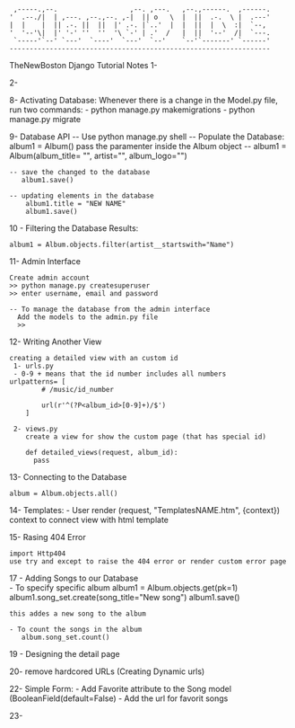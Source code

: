 
     ,-----.,--.                  ,--. ,---.   ,--.,------.  ,------.
    '  .--./|  | ,---. ,--.,--. ,-|  || o   \  |  ||  .-.  \ |  .---'
    |  |    |  || .-. ||  ||  |' .-. |`..'  |  |  ||  |  \  :|  `--, 
    '  '--'\|  |' '-' ''  ''  '\ `-' | .'  /   |  ||  '--'  /|  `---.
     `-----'`--' `---'  `----'  `---'  `--'    `--'`-------' `------'
    ----------------------------------------------------------------- 

TheNewBoston Django Tutorial Notes
1- 

2- 

8- Activating Database:
   Whenever there is a change in the Model.py file, run two commands:
    - python manage.py makemigrations
    - python manage.py migrate

9- Database API
    -- Use python manage.py shell
    -- Populate the Database:
        album1 = Album() pass the paramenter inside the Album object
                -- album1 = Album(album_title= "", artist="", album_logo="")

    -- save the changed to the database
       album1.save()
       
    -- updating elements in the database
        album1.title = "NEW NAME"
        album1.save()
        
10 - Filtering the Database Results:

    album1 = Album.objects.filter(artist__startswith="Name")

11- Admin Interface

    Create admin account
    >> python manage.py createsuperuser 
    >> enter username, email and password
    
    -- To manage the database from the admin interface
      Add the models to the admin.py file
      >> 
      
12- Writing Another View

    creating a detailed view with an custom id
     1- urls.py
     - 0-9 + means that the id number includes all numbers
    urlpatterns= [
            # /music/id_number
            
            url(r'^(?P<album_id>[0-9]+)/$')
        ]

     2- views.py
        create a view for show the custom page (that has special id)
        
        def detailed_views(request, album_id):
          pass

13- Connecting to the Database

    album = Album.objects.all()
    

14- Templates:
     - User render (request, "TemplatesNAME.htm", {context})
     context to connect view with html template

15- Rasing 404 Error 

    import Http404
    use try and except to raise the 404 error or render custom error page 
    


17 - Adding Songs to our Database    
    - To specify specific album 
    album1 = Album.objects.get(pk=1)
    album1.song_set.create(song_title="New song")
    album1.save()
    
    this addes a new song to the album 
    
    - To count the songs in the album 
       album.song_set.count()
    
19 - Designing the detail page
    

20- remove hardcored URLs (Creating Dynamic urls)

    
22- Simple Form:
    - Add Favorite attribute to the Song model (BooleanField(default=False)
    - Add the url for favorit songs

    
  
23-   
